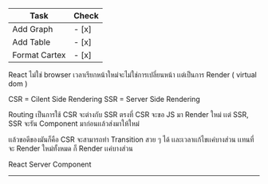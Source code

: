 
| Task          | Check            |
| ------------- | ---------------- | 
| Add Graph     | - [x] |
| Add Table     | - [x] |
| Format Cartex | - [x] | 

React ไม่ใช่ browser เวลาเรียกหน้าใหม่จะไม่ใช่การเปลี่ยนหน้า เเต่เป็นการ Render ( virtual dom )

CSR = Cilent Side Rendering
SSR = Server Side Rendering

Routing เป็นการใช้ CSR จะต่างกับ SSR ตรงที่ CSR จะขอ JS มา Render ใหม่ เเต่ SSR, SSR จะรัน Component มาก่อนเเล้วส่งมาให้ใหม่

เเล้วขอดีของมันก็คือ CSR จะสามารถทำ Transition สวย ๆ ได้ เเละเวลาเเก้ไขเเค่บางส่วน เเทนที่จะ Render ใหม่ทั้งหมด ก็ Render เเค่บางส่วน

React Server Component

<hr>

